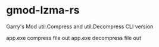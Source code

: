 # gmod-lzma-rs

Garry's Mod util.Compress and util.Decompress CLI version


app.exe compress file out
app.exe decompress file out
